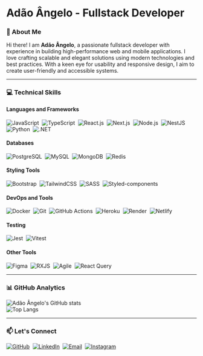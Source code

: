 
# Adão Ângelo - Fullstack Developer

### 🌟 About Me  
Hi there! I am **Adão Ângelo**, a passionate fullstack developer with experience in building high-performance web and mobile applications. I love crafting scalable and elegant solutions using modern technologies and best practices. With a keen eye for usability and responsive design, I aim to create user-friendly and accessible systems.

---

### 💻 Technical Skills

#### **Languages and Frameworks**  
![JavaScript](https://img.shields.io/badge/-Javascript-05122A?style=flat&logo=Javascript)&nbsp;
![TypeScript](https://img.shields.io/badge/-Typescript-05122A?style=flat&logo=typescript)&nbsp;
![React.js](https://img.shields.io/badge/-React.Js-05122A?style=flat&logo=react)&nbsp;
![Next.js](https://img.shields.io/badge/-Next.Js-05122A?style=flat&logo=next.js)&nbsp;
![Node.js](https://img.shields.io/badge/-Node.Js-05122A?style=flat&logo=node.js)&nbsp;
![NestJS](https://img.shields.io/badge/-Nest.Js-05122A?style=flat&logo=nestjs)&nbsp;
![Python](https://img.shields.io/badge/-Python-05122A?style=flat&logo=python)&nbsp;
![.NET](https://img.shields.io/badge/-.Net-05122A?style=flat&logo=dotnet)&nbsp;

#### **Databases**  
![PostgreSQL](https://img.shields.io/badge/-PostgreSQL-05122A?style=flat&logo=postgresql)&nbsp;
![MySQL](https://img.shields.io/badge/-MySQL-05122A?style=flat&logo=mysql)&nbsp;
![MongoDB](https://img.shields.io/badge/-MongoDB-05122A?style=flat&logo=mongodb)&nbsp;
![Redis](https://img.shields.io/badge/-Redis-05122A?style=flat&logo=redis)&nbsp;

#### **Styling Tools**  
![Bootstrap](https://img.shields.io/badge/-Bootstrap-05122A?style=flat&logo=bootstrap)&nbsp;
![TailwindCSS](https://img.shields.io/badge/-TailwindCSS-05122A?style=flat&logo=tailwindcss)&nbsp;
![SASS](https://img.shields.io/badge/-Sass-05122A?style=flat&logo=sass)&nbsp;
![Styled-components](https://img.shields.io/badge/-Styled--Components-05122A?style=flat&logo=styled-components)&nbsp;

#### **DevOps and Tools**  
![Docker](https://img.shields.io/badge/-Docker-05122A?style=flat&logo=docker)&nbsp;
![Git](https://img.shields.io/badge/-Git-05122A?style=flat&logo=git)&nbsp;
![GitHub Actions](https://img.shields.io/badge/-GitHub%20Actions-05122A?style=flat&logo=githubactions)&nbsp;
![Heroku](https://img.shields.io/badge/-Heroku-05122A?style=flat&logo=heroku)&nbsp;
![Render](https://img.shields.io/badge/-Render-05122A?style=flat&logo=render)&nbsp;
![Netlify](https://img.shields.io/badge/-Netlify-05122A?style=flat&logo=netlify)&nbsp;

#### **Testing**  
![Jest](https://img.shields.io/badge/-Jest-05122A?style=flat&logo=jest)&nbsp;
![Vitest](https://img.shields.io/badge/-Vitest-05122A?style=flat&logo=vitest)&nbsp;

#### **Other Tools**  
![Figma](https://img.shields.io/badge/-Figma-05122A?style=flat&logo=figma)&nbsp;
![RXJS](https://img.shields.io/badge/-RXJS-05122A?style=flat&logo=reactivex)&nbsp;
![Agile](https://img.shields.io/badge/-Agile-05122A?style=flat&logo=agile)&nbsp;
![React Query](https://img.shields.io/badge/-React%20Query-05122A?style=flat&logo=reactquery)&nbsp;

---

### 📊 GitHub Analytics  
![Adão Ângelo's GitHub stats](https://github-readme-stats.vercel.app/api?username=adao-angelo&show_icons=true&theme=radical)  
![Top Langs](https://github-readme-stats.vercel.app/api/top-langs/?username=adao-angelo&layout=compact&theme=radical)

---

### 📫 Let's Connect  
<p>
  <a href="https://github.com/Adao-Angelo" target="_blank"><img src="https://img.shields.io/badge/-GitHub-05122A?style=flat&logo=github" alt="GitHub"></a>&nbsp;
  <a href="https://www.linkedin.com/in/ad%C3%A3o-%C3%A2ngelo-jo%C3%A3o-238233335/" target="_blank"><img src="https://img.shields.io/badge/-LinkedIn-05122A?style=flat&logo=linkedin" alt="LinkedIn"></a>&nbsp;
  <a href="mailto:adaobegginer@gmail.com"><img src="https://img.shields.io/badge/-Gmail-05122A?style=flat&logo=gmail" alt="Email"></a>&nbsp;
  <a href="https://instagram.com/adao-angelo" target="_blank"><img src="https://img.shields.io/badge/-Instagram-05122A?style=flat&logo=instagram" alt="Instagram"></a>&nbsp;
</p>



